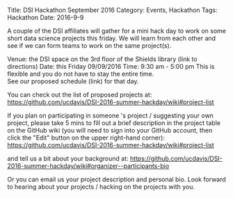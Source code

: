 Title: DSI Hackathon September 2016
Category: Events, Hackathon
Tags: Hackathon
Date: 2016-9-9


A couple of the DSI affiliates will gather for a mini hack day to work on 
some short data science projects this friday.
We will learn from each other and see if we can form teams 
to work on the same project(s).

Venue: the DSI space on the 3rd floor of the Shields library (link to directions)
Date: this Friday 09/09/2016
Time: 9:30 am - 5:00 pm This is flexible and you do not have to stay the entire time.  
See our proposed schedule (link) for that day.

You can check out the list of proposed projects at:
https://github.com/ucdavis/DSI-2016-summer-hackday/wiki#project-list

If you plan on participating in someone 's project / suggesting your own project, 
please take 5 mins to fill out a brief description in the project table on the GitHub wiki
(you will need to sign into your GitHub account, then click the "Edit" button on the upper right-hand corner):
https://github.com/ucdavis/DSI-2016-summer-hackday/wiki#project-list

and tell us a bit about your background at:
https://github.com/ucdavis/DSI-2016-summer-hackday/wiki#organizer--participants-bio

Or you can email us your project description and personal bio.
Look forward to hearing about your projects / hacking on the projects with you.
